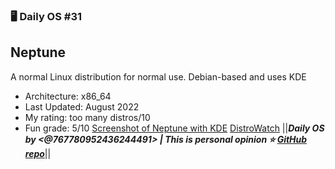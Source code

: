 ### 🖥️ Daily OS #31
## Neptune
A normal Linux distribution for normal use. Debian-based and uses KDE
- Architecture: x86_64
- Last Updated: August 2022
- My rating: too many distros/10
- Fun grade: 5/10
[Screenshot of Neptune with KDE](https://neptuneos.com/files/NeptuneOS/Files/Screenshots/neptune65-new-look-and-feel.png)
[DistroWatch](<https://distrowatch.com/table.php?distribution=neptune>)
||__***Daily OS by <@767780952436244491> | This is personal opinion
⭐ [GitHub repo](<https://github.com/nikolan123/daily-os>)***__||
